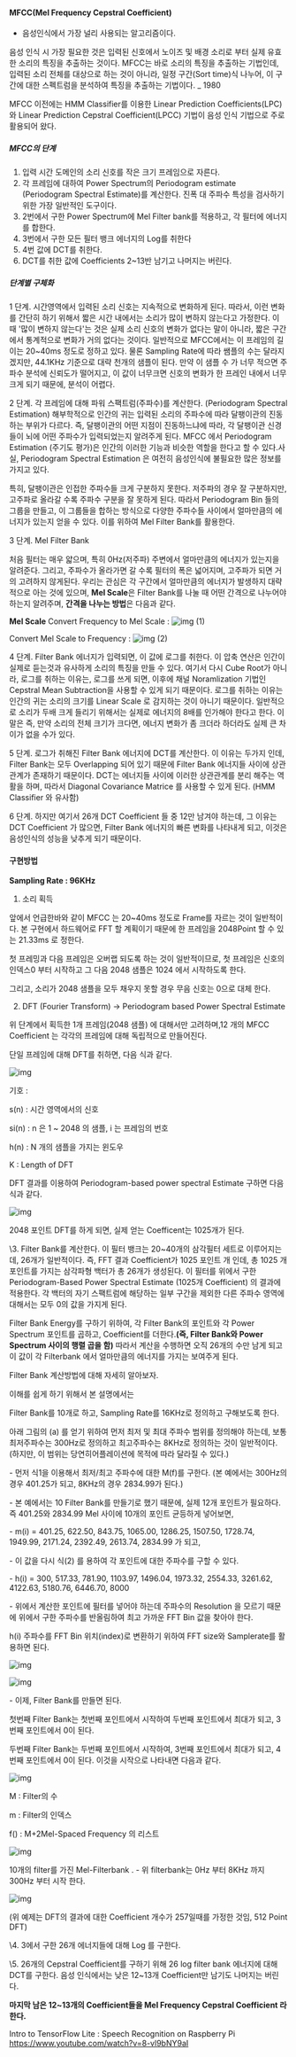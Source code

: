 #### MFCC(Mel Frequency Cepstral Coefficient)

- 음성인식에서 가장 널리 사용되는 알고리즘이다.



음성 인식 시 가장 필요한 것은 입력된 신호에서 노이즈 및 배경 소리로 부터 실제 유효한 소리의 특징을 추출하는 것이다. MFCC는 바로 소리의 특징을 추출하는 기법인데, 입력된 소리 전체를 대상으로 하는 것이 아니라, 일정 구간(Sort time)식 나누어, 이 구간에 대한 스펙트럼을 분석하여 특징을 추출하는 기법이다. _ 1980



MFCC 이전에는 HMM Classifier를 이용한 Linear Prediction Coefficients(LPC)와 Linear Prediction Cepstral Coefficient(LPCC) 기법이 음성 인식 기법으로 주로 활용되어 왔다.



##### MFCC의 단계

1. 입력 시간 도메인의 소리 신호를 작은 크기 프레임으로 자른다.
2. 각 프레임에 대하여 Power Spectrum의 Periodogram estimate (Periodogram Spectral Estimate)를 계산한다. 진폭 대 주파수 특성을 검사하기 위한 가장 일반적인 도구이다.
3. 2번에서 구한 Power Spectrum에 Mel Filter bank를 적용하고, 각 필터에 에너지를 합한다.
4. 3번에서 구한 모든 필터 뱅크 에너지의 Log를 취한다
5. 4번 값에 DCT를 취한다.
6. DCT를 취한 값에 Coefficients 2~13반 남기고 나머지는 버린다.



##### 단계별 구체화

1 단계. 시간영역에서 입력된 소리 신호는 지속적으로 변화하게 된다. 따라서, 이런 변화를 간단히 하기 위해서 짧은 시간 내에서는 소리가 많이 변하지 않는다고 가정한다. 이 때 '많이 변하지 않는다'는 것은 실제 소리 신호의 변화가 없다는 말이 아니라, 짧은 구간에서 통계적으로 변화가 거의 없다는 것이다.
일반적으로 MFCC에서는 이 프레임의 길이는 20~40ms 정도로 정하고 있다. 물론 Sampling Rate에 따라 쌤플의 수는 달라지겠지만, 44.1KHz 기준으로 대략 천개의 샘플이 된다. 만약 이 샘플 수 가 너무 적으면 주파수 분석에 신뢰도가 떨어지고, 이 값이 너무크면 신호의 변화가 한 프레인 내에서 너무 크게 되기 때문에, 분석이 어렵다.

2 단계. 각 프레임에 대해 파워 스팩트럼(주파수)를 계산한다. (Periodogram Spectral Estimation) 해부학적으로 인간의 귀는 입력된 소리의 주파수에 따라 달팽이관의 진동하는 부위가 다르다. 즉, 달팽이관의 어떤 지점이 진동하느냐에 따라, 각 달팽이관 신경들이 뇌에 어떤 주파수가 입력되었는지 알려주게 된다. MFCC 에서 Periodogram Estimation (주기도 평가)은 인간의 이러한 기능과 비슷한 역할을 한다고 할 수 있다.사실, Periodogram Spectral Estimation 은 여전히 음성인식에 불필요한 많은 정보를 가지고 있다.

특히, 달팽이관은 인접한 주파수들 크게 구분하지 못한다. 저주파의 경우 잘 구분하지만, 고주파로 올라갈 수록 주파수 구분을 잘 못하게 된다. 따라서 Periodogram Bin 들의 그룹을 만들고, 이 그룹들을 합하는 방식으로 다양한 주파수들 사이에서 얼마만큼의 에너지가 있는지 얻을 수 있다. 이를 위하여 Mel Filter Bank를 활용한다.



3 단계. Mel Filter Bank

처음 필터는 매우 얇으며, 특히 0Hz(저주파) 주변에서 얼마만큼의 에너지가 있는지을 알려준다. 그리고, 주파수가 올라가면 갈 수록 필터의 폭은 넓어지며, 고주파가 되면 거의 고려하지 않게된다. 우리는 관심은 각 구간에서 얼마만큼의 에너지가 발생하지 대략적으로 아는 것에 있으며, **Mel Scale**은 Filter Bank를 나눌 때 어떤 간격으로 나누어야 하는지 알려주며, **간격을 나누는 방법**은 다음과 같다.

**Mel Scale**
Convert Frequency to Mel Scale :  ![img](https://dthumb-phinf.pstatic.net/?src=%22https%3A%2F%2Fssl.pstatic.net%2Fimages.se2%2Fsmedit%2F2017%2F4%2F21%2Fj1r8vi71njeet6.jpg%22&type=w2) (1)

Convert Mel Scale to Frequency : ![img](https://dthumb-phinf.pstatic.net/?src=%22https%3A%2F%2Fssl.pstatic.net%2Fimages.se2%2Fsmedit%2F2017%2F4%2F21%2Fj1ranzdgzgknsx.jpg%22&type=w2) (2)



4 단계. Filter Bank 에너지가 입력되면, 이 값에 로그를 취한다. 이 압축 연산은 인간이 실제로 듣는것과 유사하게 소리의 특징을 만들 수 있다. 여기서 다시 Cube Root가 아니라, 로그를 취하는 이유는, 로그를 쓰게 되면, 이후에 채널 Noramlization 기법인 Cepstral Mean Subtraction을 사용할 수 있게 되기 때문이다. 로그를 취하는 이유는 인간의 귀는 소리의 크기를 Linear Scale 로 감지하는 것이 아니기 때문이다. 일반적으로 소리가 두배 크게 들리기 위해서는 실제로 에너지의 8배를 인가해야 한다고 한다. 이 말은 즉, 만약 소리의 전체 크기가 크다면, 에너지 변화가 좀 크더라 하더라도 실제 큰 차이가 없을 수가 있다.



5 단계. 로그가 취해진 Filter Bank 에너지에 DCT를 계산한다. 이 이유는 두가지 인데, Filter Bank는 모두 Overlapping 되어 있기 때문에 Filter Bank 에너지들 사이에 상관관계가 존재하기 때문이다. DCT는 에너지들 사이에 이러한 상관관계를 분리 해주는 역활을 하며, 따라서 Diagonal Covariance Matrice 를 사용할 수 있게 된다. (HMM Classifier 와 유사함)



6 단계. 하지만 여기서 26개 DCT Coefficient 들 중 12만 남겨야 하는데, 그 이유는 DCT Coefficient 가 많으면, Filter Bank 에너지의 빠른 변화를 나타내게 되고, 이것은 음성인식의 성능을 낮추게 되기 때문이다.



#### 구현방법

**Sampling Rate : 96KHz**



1. 소리 획득

앞에서 언급한바와 같이 MFCC 는 20~40ms 정도로 Frame를 자르는 것이 일반적이다. 본 구현에서 하드웨어로 FFT 할 계획이기 때문에 한 프레임을 2048Point 할 수 있는 21.33ms 로 정한다.

첫 프레밍과 다음 프레임은 오버랩 되도록 하는 것이 일반적이므로, 첫 프레임은 신호의 인덱스0 부터 시작하고 그 다음 2048 샘플은 1024 에서 시작하도록 한다.

그리고, 소리가 2048 샘플을 모두 채우지 못할 경우 무음 신호는 0으로 대체 한다.



2. DFT (Fourier Transform) -> Periodogram based Power Spectral Estimate

위 단계에서 획득한 1개 프레임(2048 샘플) 에 대해서만 고려하며,12 개의 MFCC Coefficient 는 각각의 프레임에 대해 독립적으로 만들어진다.

단일 프레임에 대해 DFT를 취하면, 다음 식과 같다.

![img](https://dthumb-phinf.pstatic.net/?src=%22https%3A%2F%2Fssl.pstatic.net%2Fimages.se2%2Fsmedit%2F2017%2F4%2F21%2Fj1rbor2zcb8oum.jpg%22&type=w2)

기호 :

s(n) : 시간 영역에서의 신호

si(n) : n 은 1 ~ 2048 의 샘플, i 는 프레임의 번호

h(n) : N 개의 샘플을 가지는 윈도우

K : Length of DFT



DFT 결과를 이용하여 Periodogram-based power spectral Estimate 구하면 다음 식과 같다.

![img](https://dthumb-phinf.pstatic.net/?src=%22https%3A%2F%2Fssl.pstatic.net%2Fimages.se2%2Fsmedit%2F2017%2F4%2F21%2Fj1rboxnb21m8hg.jpg%22&type=w2)

2048 포인트 DFT를 하게 되면, 실제 얻는 Coefficent는 1025개가 된다.



\3. Filter Bank를 계산한다. 이 필터 뱅크는 20~40개의 삼각필터 세트로 이루어지는데, 26개가 일반적이다. 즉, FFT 결과 Coefficient가 1025 포인트 개 인데, 총 1025 개 포인트를 가지는 삼각파형 백터가 총 26개가 생성된다. 이 필터를 위에서 구한 Periodogram-Based Power Spectral Estimate (1025개 Coefficient) 의 결과에 적용한다. 각 백터의 자기 스팩트럼에 해당하는 일부 구간을 제외한 다른 주파수 영역에 대해서는 모두 0의 값을 가지게 된다. 

Filter Bank Energy를 구하기 위하여, 각 Filter Bank의 포인트와 각 Power Spectrum 포인트를 곱하고, Coefficient를 더한다.**(즉, Filter Bank와 Power Spectrum 사이의 행렬 곱을 함)** 따라서 계산을 수행하면 오직 26개의 수만 남게 되고 이 값이 각 Filterbank 에서 얼마만큼의 에너지를 가지는 보여주게 된다.





Filter Bank 계산방법에 대해 자세히 알아보자.



이해를 쉽게 하기 위해서 본 설명에서는

Filter Bank를 10개로 하고, Sampling Rate를 16KHz로 정의하고 구해보도록 한다.

아래 그림의 (a) 를 얻기 위하여 먼저 최저 및 최대 주파수 범위를 정의해야 하는데, 보통 최저주파수는 300Hz로 정의하고 최고주파수는 8KHz로 정의하는 것이 일반적이다. (하지만, 이 범위는 당연히어플레이션에 목적에 따라 달라질 수 있다.)

\- 먼저 식1을 이용해서 최저/최고 주파수에 대한 M(f)를 구한다. (본 예에서는 300Hz의 경우 401.25가 되고, 8KHz의 경우 2834.99가 된다.)

\- 본 예에서는 10 Filter Bank를 만들기로 했기 때문에, 실제 12개 포인트가 필요하다. 즉 401.25와 2834.99 Mel 사이에 10개의 포인트 균등하게 넣어보면,

\- m(i) = 401.25, 622.50, 843.75, 1065.00, 1286.25, 1507.50, 1728.74, 1949.99, 2171.24, 2392.49, 2613.74, 2834.99 가 되고,

\- 이 값을 다시 식(2) 를 용하여 각 포인트에 대한 주파수를 구할 수 있다.

\- h(i) = 300, 517.33, 781.90, 1103.97, 1496.04, 1973.32, 2554.33, 3261.62, 4122.63, 5180.76, 6446.70, 8000

\- 위에서 계산한 포인트에 필터를 넣어야 하는데 주파수의 Resolution 을 모르기 때문에 위에서 구한 주파수를 반올림하여 최고 가까운 FFT Bin 값을 찾아야 한다.

h(i) 주파수를 FFT Bin 위치(index)로 변환하기 위하여 FFT size와 Samplerate를 활용하면 된다.

![img](https://dthumb-phinf.pstatic.net/?src=%22https%3A%2F%2Fssl.pstatic.net%2Fimages.se2%2Fsmedit%2F2017%2F4%2F21%2Fj1rdlt9tlhfykk.jpg%22&type=w2)

![img](https://dthumb-phinf.pstatic.net/?src=%22https%3A%2F%2Fssl.pstatic.net%2Fimages.se2%2Fsmedit%2F2017%2F4%2F21%2Fj1rdnifg1j40xv.jpg%22&type=w2)



\- 이제, Filter Bank를 만들면 된다.

첫번째 Filter Bank는 첫번째 포인트에서 시작하여 두번째 포인트에서 최대가 되고, 3번째 포인트에서 0이 된다.

두번째 Filter Bank는 두번째 포인트에서 시작하여, 3번째 포인트에서 최대가 되고, 4번째 포인트에서 0이 된다. 이것을 시작으로 나타내면 다음과 같다.

![img](https://dthumb-phinf.pstatic.net/?src=%22https%3A%2F%2Fssl.pstatic.net%2Fimages.se2%2Fsmedit%2F2017%2F4%2F21%2Fj1rdz9p4mr1yfx.jpg%22&type=w2)

M : Filter의 수

m : Filter의 인덱스

f() : M+2Mel-Spaced Frequency 의 리스트



![img](https://mblogthumb-phinf.pstatic.net/MjAxNzA0MjZfMTIg/MDAxNDkzMTY3Mzg5ODM0._iolVsDnvQY9_lVt3FOVUkZoONFBSrSwpY77leWySvcg.4XXVKo4BKeiofKeBUTuHJ-aTlRv2mwPPFwIRAXtUHpIg.PNG.mylogic/10_filt_melfb.png?type=w2) 



10개의 filter를 가진 Mel-Filterbank . - 위 filterbank는 0Hz 부터 8KHz 까지300Hz 부터 시작 한다.

 

![img](https://mblogthumb-phinf.pstatic.net/MjAxNzA0MjZfMTM3/MDAxNDkzMTY3MzUyNTM5.CU_nVZA5H6D61ge7wL4aT7Y0YowNcuECBKGszJrgD1Yg.8bqsFFnEgcwrBNh9mYuTAa_oUSFAt7wfefeIkIMLli4g.PNG.mylogic/mel_filterbank_example.png?type=w2)

(위 예제는 DFT의 결과에 대한 Coefficient 개수가 257일때를 가정한 것임, 512 Point DFT)



\4. 3에서 구한 26개 에너지들에 대해 Log 를 구한다.



\5. 26개의 Cepstral Coefficient를 구하기 위해 26 log filter bank 에너지에 대해 DCT를 구한다. 음성 인식에서는 낮은 12~13개 Coefficient만 남기도 나머지는 버린다.



**마지막 남은 12~13개의 Coefficient들을 Mel Frequency Cepstral Coefficient 라 한다.** 







Intro to TensorFlow Lite : Speech Recognition on Raspberry Pi
https://www.youtube.com/watch?v=8-vl9bNY9aI

